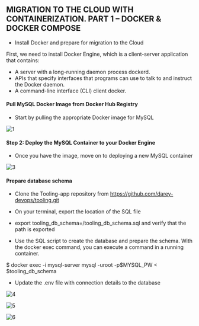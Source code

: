 ## MIGRATION TO THE СLOUD WITH CONTAINERIZATION. PART 1 – DOCKER &AMP; DOCKER COMPOSE


- Install Docker and prepare for migration to the Cloud

First, we need to install Docker Engine, which is a client-server application that contains:

- A server with a long-running daemon process dockerd.
- APIs that specify interfaces that programs can use to talk to and instruct the Docker daemon.
- A command-line interface (CLI) client docker.


#### Pull MySQL Docker Image from Docker Hub Registry

- Start by pulling the appropriate Docker image for MySQL

![1](https://user-images.githubusercontent.com/93729559/176187939-6c4f83ea-7081-4733-9a91-480b59a15770.png)


#### Step 2: Deploy the MySQL Container to your Docker Engine

- Once you have the image, move on to deploying a new MySQL container

![3](https://user-images.githubusercontent.com/93729559/176188699-5ae08aae-5338-4a19-8545-9ee26249ab8f.png)


#### Prepare database schema

- Clone the Tooling-app repository from  https://github.com/darey-devops/tooling.git 

- On your terminal, export the location of the SQL file

- export tooling_db_schema=/tooling_db_schema.sql and verify that the path is exported

 - Use the SQL script to create the database and prepare the schema. With the docker exec command, you can execute a command in a running container.
 
 $ docker exec -i mysql-server mysql -uroot -p$MYSQL_PW < $tooling_db_schema 

- Update the .env file with connection details to the database

![4](https://user-images.githubusercontent.com/93729559/176190052-2fe15ee1-7d83-4368-8252-2647ae83ae32.png)

![5](https://user-images.githubusercontent.com/93729559/176190055-ea9a9f84-411d-4839-8aca-d85e94fc272f.png)

![6](https://user-images.githubusercontent.com/93729559/176190062-8d8f3598-5b9f-4e78-aa8b-8230d65cf66f.png)




